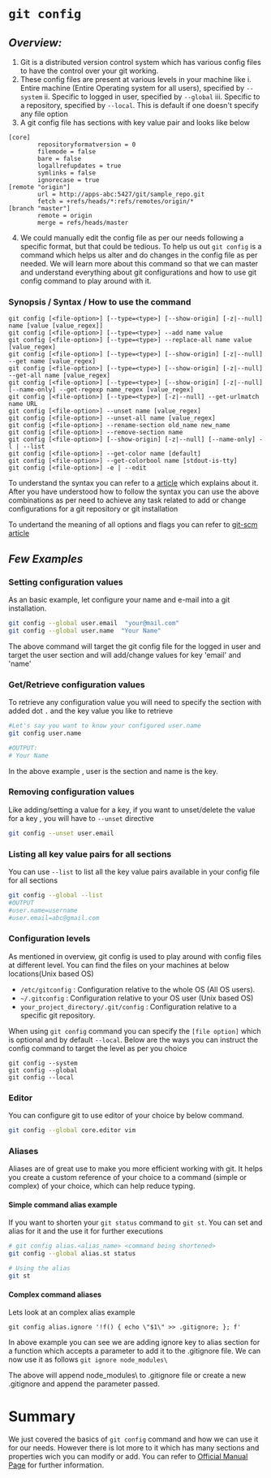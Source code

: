 # ```git config```

## *Overview:*
1. Git is a distributed version control system which has various config files to have the control over your git working. 
1.  These config files are present at various levels in your machine like
    i. Entire machine (Entire Operating system for all users), specified by     ```--system```
    ii.  Specific to logged in user, specified by ```--global```
   iii. Specific to a repository, specified by ```--local```. This is default if one doesn't specify any file option
1. A git config file has sections with key value pair and looks like below 
```
[core]
        repositoryformatversion = 0
        filemode = false
        bare = false
        logallrefupdates = true
        symlinks = false
        ignorecase = true
[remote "origin"]
        url = http://apps-abc:5427/git/sample_repo.git
        fetch = +refs/heads/*:refs/remotes/origin/*
[branch "master"]
        remote = origin
        merge = refs/heads/master

```
4. We could manually edit the config file as per our needs following a specific format, but that could be tedious. To help us out ```git config``` is a command which helps us alter and do changes in the config file as per needed. We will learn more about this command so that we can master and understand everything about git configurations and how to use git config command to play around with it.

### Synopsis / Syntax / How to use the command
```
git config [<file-option>] [--type=<type>] [--show-origin] [-z|--null] name [value [value_regex]]
git config [<file-option>] [--type=<type>] --add name value
git config [<file-option>] [--type=<type>] --replace-all name value [value_regex]
git config [<file-option>] [--type=<type>] [--show-origin] [-z|--null] --get name [value_regex]
git config [<file-option>] [--type=<type>] [--show-origin] [-z|--null] --get-all name [value_regex]
git config [<file-option>] [--type=<type>] [--show-origin] [-z|--null] [--name-only] --get-regexp name_regex [value_regex]
git config [<file-option>] [--type=<type>] [-z|--null] --get-urlmatch name URL
git config [<file-option>] --unset name [value_regex]
git config [<file-option>] --unset-all name [value_regex]
git config [<file-option>] --rename-section old_name new_name
git config [<file-option>] --remove-section name
git config [<file-option>] [--show-origin] [-z|--null] [--name-only] -l | --list
git config [<file-option>] --get-color name [default]
git config [<file-option>] --get-colorbool name [stdout-is-tty]
git config [<file-option>] -e | --edit
```

To understand the syntax you can refer to a [article](https://support.ca.com/cadocs/0/CA%20ARCserve%20%20Backup%2015-ENU/Bookshelf_Files/HTML/CMD_Ref/index.htm?toc.htm?command_line_syntax_characters.htm) which explains about it. After you have understood how to follow the syntax you can use the above combinations as per need to achieve any task related to add or change configurations for a git repository or git installation

To undertand the meaning of all options and flags you can refer to [git-scm article](https://git-scm.com/docs/git-config)

## *Few Examples*
### Setting configuration values

As an basic example, let configure your name and e-mail into a git installation.

```bash
git config --global user.email  "your@mail.com"
git config --global user.name  "Your Name"
```
The above command will target the git config file for the logged in user and target the user section and will add/change values for key 'email' and 'name'

### Get/Retrieve configuration values
To retrieve any configuration value you will need to specify the section with added dot ```.``` and the key value you like to retrieve

```bash
#Let's say you want to know your configured user.name
git config user.name 

#OUTPUT:
# Your Name
```
In the above example , user is the section and name is the key.


### Removing configuration values
Like adding/setting a value for a key, if you want to unset/delete the value for a key , you will have to ```--unset``` directive


```bash
git config --unset user.email
```
### Listing all key value pairs for all sections
You can use ```--list``` to list all the key value pairs available in your config file for all sections
```bash
git config --global --list
#OUTPUT
#user.name=username
#user.email=abc@gmail.com
```

### Configuration levels

As mentioned in overview, git config is used to play around with config files at different level. You can find the files on your machines at below locations(Unix based OS)

* ```/etc/gitconfig``` : Configuration relative to the whole OS (All OS users).
* ```~/.gitconfig``` : Configuration relative to your OS user (Unix based OS)
* ```your_project_directory/.git/config``` : Configuration relative to a specific git repository.

When using ```git config``` command you can specify the ```[file option]``` which is optional and by default ```--local```. Below are the ways you can instruct the config command to target the level as per you choice
```
git config --system
git config --global
git config --local
```

### Editor
You can configure git to use editor of your choice by below command.

```bash
git config --global core.editor vim
```

### Aliases

Aliases are of great use to make you more efficient working with git. It helps you create a custom reference of your choice to a command (simple or complex) of your choice, which can help reduce typing.

#### Simple command alias example

If you want to shorten your ```git status``` command to ```git st```. You can set and alias for it and the use it for further executions

```bash
# git config alias.<alias_name> <command being shortened>
git config --global alias.st status

# Using the alias
git st
```


#### Complex command aliases
Lets look at an complex alias example

 ```git config alias.ignore '!f() { echo \"$1\" >> .gitignore; }; f'```
 
 In above example you can see we are adding ignore key to alias section for a function which accepts a parameter to add it to the .gitignore file. We can now use it as follows
 ```git ignore node_modules\```
 
 The above will append node_modules\ to .gitignore file or create a new .gitignore and append the parameter passed.

# Summary

We just covered the basics of ```git config``` command and how we can use it for our needs. However there is lot more to it which has many sections and properties wich you can modify or add. You can refer to [Official Manual Page](https://git-scm.com/docs/git-config) for further information.

